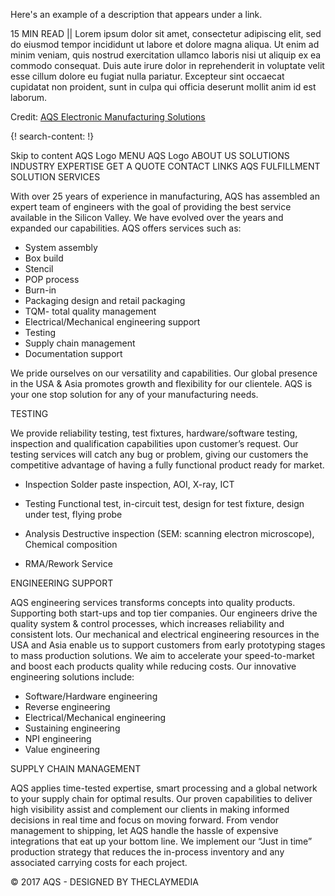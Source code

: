Here's an example of a description that appears under a link.

15 MIN READ || Lorem ipsum dolor sit amet, consectetur adipiscing elit, sed do eiusmod tempor incididunt ut labore et dolore magna aliqua. Ut enim ad minim veniam, quis nostrud exercitation ullamco laboris nisi ut aliquip ex ea commodo consequat. Duis aute irure dolor in reprehenderit in voluptate velit esse cillum dolore eu fugiat nulla pariatur. Excepteur sint occaecat cupidatat non proident, sunt in culpa qui officia deserunt mollit anim id est laborum.

Credit: [AQS Electronic Manufacturing Solutions](http://aqs-inc.com/)

{! search-content: !}

Skip to content AQS Logo MENU
AQS Logo
ABOUT US
SOLUTIONS
INDUSTRY EXPERTISE
GET A QUOTE
CONTACT
LINKS
AQS FULFILLMENT SOLUTION
SERVICES

With over 25 years of experience in manufacturing, AQS has assembled an expert team of engineers with the goal of providing the best service available in the Silicon Valley. We have evolved over the years and expanded our capabilities. AQS offers services such as:

* System assembly
* Box build
* Stencil
* POP process
* Burn-in
* Packaging design and retail packaging
* TQM- total quality management
* Electrical/Mechanical engineering support
* Testing
* Supply chain management
* Documentation support

We pride ourselves on our versatility and capabilities. Our global presence in the USA & Asia promotes growth and flexibility for our clientele. AQS is your one stop solution for any of your manufacturing needs.


TESTING

We provide reliability testing, test fixtures, hardware/software testing, inspection and qualification capabilities upon customer’s request. Our testing services will catch any bug or problem, giving our customers the competitive advantage of having a fully functional product ready for market.

* Inspection
Solder paste inspection, AOI, X-ray, ICT

* Testing
Functional test, in-circuit test, design for test fixture, design under test, flying probe

* Analysis
Destructive inspection (SEM: scanning electron microscope), Chemical composition

* RMA/Rework Service



ENGINEERING SUPPORT

AQS engineering services transforms concepts into quality products. Supporting both start-ups and top tier companies. Our engineers drive the quality system & control processes, which increases reliability and consistent lots. Our mechanical and electrical engineering resources in the USA and Asia enable us to support customers from early prototyping stages to mass production solutions. We aim to accelerate your speed-to-market and boost each products quality while reducing costs. Our innovative engineering solutions include:

* Software/Hardware engineering
* Reverse engineering
* Electrical/Mechanical engineering
* Sustaining engineering
* NPI engineering
* Value engineering



SUPPLY CHAIN MANAGEMENT

AQS applies time-tested expertise, smart processing and a global network to your supply chain for optimal results. Our proven capabilities to deliver high visibility assist and complement our clients in making informed decisions in real time and focus on moving forward. From vendor management to shipping, let AQS handle the hassle of expensive integrations that eat up your bottom line. We implement our “Just in time” production strategy that reduces the in-process inventory and any associated carrying costs for each project.


© 2017 AQS - DESIGNED BY THECLAYMEDIA
  
